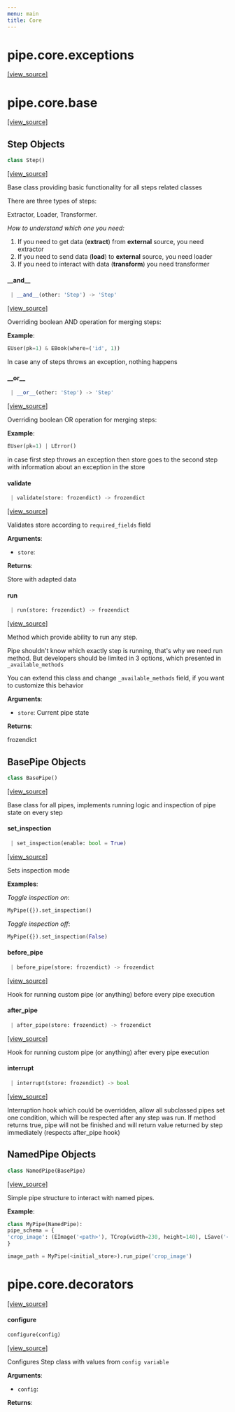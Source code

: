 ```yaml
---
menu: main
title: Core
---
```


<a name="pipe.core.exceptions"></a>
# pipe.core.exceptions

[[view_source]](https://github.com/jellyfish-tech/pipe-framework/blob/c7c2af29dec158d024950b69bc7e2bdd2310bd84/pipe-framework/pipe/core/exceptions.py#L1)

<a name="pipe.core.base"></a>
# pipe.core.base

[[view_source]](https://github.com/jellyfish-tech/pipe-framework/blob/c7c2af29dec158d024950b69bc7e2bdd2310bd84/pipe-framework/pipe/core/base.py#L1)

<a name="pipe.core.base.Step"></a>
## Step Objects

```python
class Step()
```

[[view_source]](https://github.com/jellyfish-tech/pipe-framework/blob/c7c2af29dec158d024950b69bc7e2bdd2310bd84/pipe-framework/pipe/core/base.py#L11)

Base class providing basic functionality for all steps related classes

There are three types of steps:

Extractor, Loader, Transformer.

*How to understand which one you need:*

1. If you need to get data (**extract**) from **external** source, you need extractor
2. If you need to send data (**load**) to **external** source, you need loader
3. If you need to interact with data (**transform**) you need transformer

<a name="pipe.core.base.Step.__and__"></a>
#### \_\_and\_\_

```python
 | __and__(other: 'Step') -> 'Step'
```

[[view_source]](https://github.com/jellyfish-tech/pipe-framework/blob/c7c2af29dec158d024950b69bc7e2bdd2310bd84/pipe-framework/pipe/core/base.py#L30)

Overriding boolean AND operation for merging steps:

**Example**:

```python
EUser(pk=1) & EBook(where=('id', 1))
```
  
  In case any of steps throws an exception, nothing happens

<a name="pipe.core.base.Step.__or__"></a>
#### \_\_or\_\_

```python
 | __or__(other: 'Step') -> 'Step'
```

[[view_source]](https://github.com/jellyfish-tech/pipe-framework/blob/c7c2af29dec158d024950b69bc7e2bdd2310bd84/pipe-framework/pipe/core/base.py#L54)

Overriding boolean OR operation for merging steps:

**Example**:

```python
EUser(pk=1) | LError()
```
  
  in case first step throws an exception then store goes to the second step
  with information about an exception in the store

<a name="pipe.core.base.Step.validate"></a>
#### validate

```python
 | validate(store: frozendict) -> frozendict
```

[[view_source]](https://github.com/jellyfish-tech/pipe-framework/blob/c7c2af29dec158d024950b69bc7e2bdd2310bd84/pipe-framework/pipe/core/base.py#L96)

Validates store according to `required_fields` field

**Arguments**:

- `store`: 

**Returns**:

Store with adapted data

<a name="pipe.core.base.Step.run"></a>
#### run

```python
 | run(store: frozendict) -> frozendict
```

[[view_source]](https://github.com/jellyfish-tech/pipe-framework/blob/c7c2af29dec158d024950b69bc7e2bdd2310bd84/pipe-framework/pipe/core/base.py#L119)

Method which provide ability to run any step.

Pipe shouldn't know which exactly step is
running, that's why we need run method. But developers should be limited in 3 options,
which presented in `_available_methods`

You can extend this class and change `_available_methods` field, if you want to customize
this behavior

**Arguments**:

- `store`: Current pipe state

**Returns**:

frozendict

<a name="pipe.core.base.BasePipe"></a>
## BasePipe Objects

```python
class BasePipe()
```

[[view_source]](https://github.com/jellyfish-tech/pipe-framework/blob/c7c2af29dec158d024950b69bc7e2bdd2310bd84/pipe-framework/pipe/core/base.py#L162)

Base class for all pipes, implements running logic and inspection of pipe state on every
step

<a name="pipe.core.base.BasePipe.set_inspection"></a>
#### set\_inspection

```python
 | set_inspection(enable: bool = True)
```

[[view_source]](https://github.com/jellyfish-tech/pipe-framework/blob/c7c2af29dec158d024950b69bc7e2bdd2310bd84/pipe-framework/pipe/core/base.py#L175)

Sets inspection mode

**Examples**:

  
  *Toggle inspection on*:
  
```python
MyPipe({}).set_inspection()
```
  
  *Toggle inspection off*:
  
```python
MyPipe({}).set_inspection(False)
```

<a name="pipe.core.base.BasePipe.before_pipe"></a>
#### before\_pipe

```python
 | before_pipe(store: frozendict) -> frozendict
```

[[view_source]](https://github.com/jellyfish-tech/pipe-framework/blob/c7c2af29dec158d024950b69bc7e2bdd2310bd84/pipe-framework/pipe/core/base.py#L233)

Hook for running custom pipe (or anything) before every pipe execution

<a name="pipe.core.base.BasePipe.after_pipe"></a>
#### after\_pipe

```python
 | after_pipe(store: frozendict) -> frozendict
```

[[view_source]](https://github.com/jellyfish-tech/pipe-framework/blob/c7c2af29dec158d024950b69bc7e2bdd2310bd84/pipe-framework/pipe/core/base.py#L239)

Hook for running custom pipe (or anything) after every pipe execution

<a name="pipe.core.base.BasePipe.interrupt"></a>
#### interrupt

```python
 | interrupt(store: frozendict) -> bool
```

[[view_source]](https://github.com/jellyfish-tech/pipe-framework/blob/c7c2af29dec158d024950b69bc7e2bdd2310bd84/pipe-framework/pipe/core/base.py#L245)

Interruption hook which could be overridden, allow all subclassed pipes set one
condition, which will
be respected after any step was run. If method returns true, pipe will not be finished
and will
return value returned by step immediately (respects after_pipe hook)

<a name="pipe.core.base.NamedPipe"></a>
## NamedPipe Objects

```python
class NamedPipe(BasePipe)
```

[[view_source]](https://github.com/jellyfish-tech/pipe-framework/blob/c7c2af29dec158d024950b69bc7e2bdd2310bd84/pipe-framework/pipe/core/base.py#L259)

Simple pipe structure to interact with named pipes.

**Example**:

  
```python
class MyPipe(NamedPipe):
pipe_schema = {
'crop_image': (EImage('<path>'), TCrop(width=230, height=140), LSave('<path>'))
}

image_path = MyPipe(<initial_store>).run_pipe('crop_image')
```

<a name="pipe.core.decorators"></a>
# pipe.core.decorators

[[view_source]](https://github.com/jellyfish-tech/pipe-framework/blob/c7c2af29dec158d024950b69bc7e2bdd2310bd84/pipe-framework/pipe/core/decorators.py#L1)

<a name="pipe.core.decorators.configure"></a>
#### configure

```python
configure(config)
```

[[view_source]](https://github.com/jellyfish-tech/pipe-framework/blob/c7c2af29dec158d024950b69bc7e2bdd2310bd84/pipe-framework/pipe/core/decorators.py#L1)

Configures Step class with values from `config variable`

**Arguments**:

- `config`: 

**Returns**:




